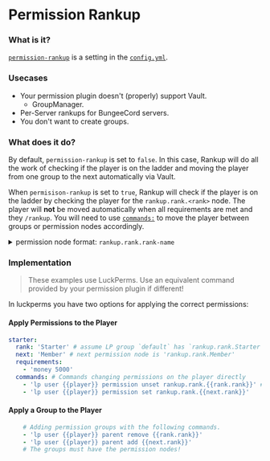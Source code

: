 # Permission Rankup

### What is it?
[`permission-rankup`](https://github.com/okx-code/Rankup3/blob/49942e5497de6da0c5fd20fe4deed2fd49620bc9/src/main/resources/config.yml#L41-L47) is a setting in the [`config.yml`](https://github.com/okx-code/Rankup3/blob/master/src/main/resources/config.yml).

### Usecases
- Your permission plugin doesn't (properly) support Vault. 
  - GroupManager.
- Per-Server rankups for BungeeCord servers.
- You don't want to create groups.

### What does it do?
By default, `permission-rankup` is set to `false`. In this case, Rankup will do all the work of checking if the player is on the ladder and moving the player from one group to the next automatically via Vault.

When `permisison-rankup` is set to `true`, Rankup will check if the player is on the ladder by checking the player for the `rankup.rank.<rank>` node. The player will **not** be moved automatically when all requirements are met and they `/rankup`. You will need to use [`commands:`](../Rankups-and-Prestiges/Optionals.md#1-commands) to move the player between groups or permission nodes accordingly.

<details>
	<summary>permission node format: <code>rankup.rank.rank-name</code></summary>
	Example:
	<br>
	<code>rank: Member</code>
	<br>
	permission node: <code>rankup.rank.Member</code>
</details>

### Implementation
> These examples use LuckPerms. Use an equivalent command provided by your permission plugin if different!

In luckperms you have two options for applying the correct permissions:

#### Apply Permissions to the Player
```yaml
starter:
  rank: 'Starter' # assume LP group `default` has `rankup.rank.Starter`
  next: 'Member' # next permission node is 'rankup.rank.Member'
  requirements:
    - 'money 5000'
  commands: # Commands changing permissions on the player directly
    - 'lp user {{player}} permission unset rankup.rank.{{rank.rank}}' # Add extra parameters, this command is universal.
    - 'lp user {{player}} permission set rankup.rank.{{next.rank}}'
```
#### Apply a Group to the Player
```yaml
    # Adding permission groups with the following commands.
    - 'lp user {{player}} parent remove {{rank.rank}}'
    - 'lp user {{player}} parent add {{next.rank}}'
    # The groups must have the permission nodes!
```
